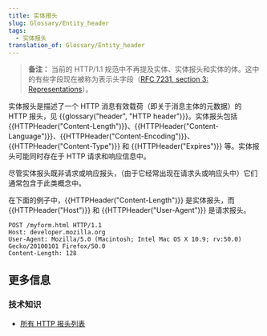 ```yaml
---
title: 实体报头
slug: Glossary/Entity_header
tags:
  - 实体报头
translation_of: Glossary/Entity_header
---
```

> **备注：** 当前的 HTTP/1.1 规范中不再提及实体、实体报头和实体的体。这中的有些字段现在被称为表示头字段（[RFC 7231, section 3: Representations](https://datatracker.ietf.org/doc/html/rfc7231#section-3)）。

实体报头是描述了一个 HTTP 消息有效载荷（即关于消息主体的元数据）的 HTTP 报头，见 {{glossary("header", "HTTP header")}}。实体报头包括 {{HTTPHeader("Content-Length")}}、{{HTTPHeader("Content-Language")}}、{{HTTPHeader("Content-Encoding")}}、{{HTTPHeader("Content-Type")}} 和 {{HTTPHeader("Expires")}} 等。实体报头可能同时存在于 HTTP 请求和响应信息中。

尽管实体报头既非请求或响应报头，（由于它经常出现在请求头或响应头中）它们通常包含于此类概念中。

在下面的例子中，{{HTTPHeader("Content-Length")}} 是实体报头，而 {{HTTPHeader("Host")}} 和 {{HTTPHeader("User-Agent")}} 是请求报头。

```plain
POST /myform.html HTTP/1.1
Host: developer.mozilla.org
User-Agent: Mozilla/5.0 (Macintosh; Intel Mac OS X 10.9; rv:50.0) Gecko/20100101 Firefox/50.0
Content-Length: 128
```

## 更多信息

### 技术知识

- [所有 HTTP 报头列表](/zh-CN/docs/Web/HTTP/Headers)
